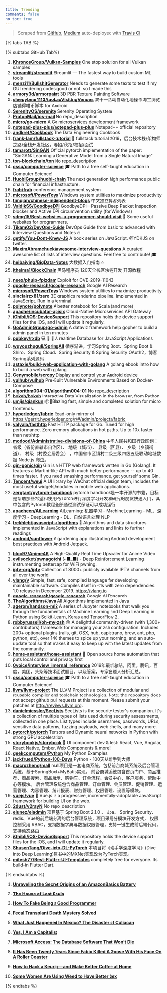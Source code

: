 ```yaml
---
title: Trending
comments: false
no_toc: true
---
```


> Scraped from [GitHub](https://github.com/trending), [Medium](https://medium.com/topic/popular)
auto-deployed with [Travis Ci](https://travis-ci.org/)

{% tabs TAB %}
<!-- tab GitHub -->
{% subtabs GitHub Tab%}
<!-- tab Daily -->
1. [**KhronosGroup/Vulkan-Samples**](https://github.com/KhronosGroup/Vulkan-Samples)
One stop solution for all Vulkan samples
2. [**streamlit/streamlit**](https://github.com/streamlit/streamlit)
Streamlit — The fastest way to build custom ML tools
3. [**menzi11/BullshitGenerator**](https://github.com/menzi11/BullshitGenerator)
Needs to generate some texts to test if my GUI rendering codes good or not. so I made this.
4. [**armory3d/armorpaint**](https://github.com/armory3d/armorpaint)
3D PBR Texture Painting Software
5. [**sleepybear1113/taobaoVisitingVenues**](https://github.com/sleepybear1113/taobaoVisitingVenues)
双十一活动自动化地操作淘宝浏览店铺得喵币脚本 for Android
6. [**SerenityOS/serenity**](https://github.com/SerenityOS/serenity)
Serenity Operating System
7. [**ProtonMail/ios-mail**](https://github.com/ProtonMail/ios-mail)
No repo_description
8. [**micro/go-micro**](https://github.com/micro/go-micro)
A Go microservices development framework
9. [**notepad-plus-plus/notepad-plus-plus**](https://github.com/notepad-plus-plus/notepad-plus-plus)
Notepad++ official repository
10. [**andkret/Cookbook**](https://github.com/andkret/Cookbook)
The Data Engineering Cookbook
11. [**frank-lam/fullstack-tutorial**](https://github.com/frank-lam/fullstack-tutorial)
🚀 fullstack tutorial 2019，后台技术栈/架构师之路/全栈开发社区，春招/秋招/校招/面试
12. [**tamarott/SinGAN**](https://github.com/tamarott/SinGAN)
Official pytorch implementation of the paper: "SinGAN: Learning a Generative Model from a Single Natural Image"
13. [**ton-blockchain/ton**](https://github.com/ton-blockchain/ton)
No repo_description
14. [**ossu/computer-science**](https://github.com/ossu/computer-science)
🎓 Path to a free self-taught education in Computer Science!
15. [**HuobiGroup/huobi-chain**](https://github.com/HuobiGroup/huobi-chain)
The next generation high performance public chain for financial infrastructure.
16. [**frab/frab**](https://github.com/frab/frab)
conference management system
17. [**microsoft/PowerToys**](https://github.com/microsoft/PowerToys)
Windows system utilities to maximize productivity
18. [**timqian/chinese-independent-blogs**](https://github.com/timqian/chinese-independent-blogs)
中文独立博客列表
19. [**ValdikSS/GoodbyeDPI**](https://github.com/ValdikSS/GoodbyeDPI)
GoodbyeDPI—Passive Deep Packet Inspection blocker and Active DPI circumvention utility (for Windows)
20. [**sdmg15/Best-websites-a-programmer-should-visit**](https://github.com/sdmg15/Best-websites-a-programmer-should-visit)
🔗 Some useful websites for programmers.
21. [**Tikam02/DevOps-Guide**](https://github.com/Tikam02/DevOps-Guide)
DevOps Guide from basic to advanced with Interview Questions and Notes 🔥
22. [**getify/You-Dont-Know-JS**](https://github.com/getify/You-Dont-Know-JS)
A book series on JavaScript. @YDKJS on twitter.
23. [**MaximAbramchuck/awesome-interview-questions**](https://github.com/MaximAbramchuck/awesome-interview-questions)
A curated awesome list of lists of interview questions. Feel free to contribute! 🎓
24. [**heibaiying/BigData-Notes**](https://github.com/heibaiying/BigData-Notes)
大数据入门指南 ⭐️
25. [**itheima1/BlockChain**](https://github.com/itheima1/BlockChain)
黑马程序员 120天全栈区块链开发 开源教程
<!-- endtab -->
<!-- tab Weekly -->
1. [**neex/phuip-fpizdam**](https://github.com/neex/phuip-fpizdam)
Exploit for CVE-2019-11043
2. [**google-research/google-research**](https://github.com/google-research/google-research)
Google AI Research
3. [**microsoft/PowerToys**](https://github.com/microsoft/PowerToys)
Windows system utilities to maximize productivity
4. [**sinclairzx81/zero**](https://github.com/sinclairzx81/zero)
3D graphics rendering pipeline. Implemented in JavaScript. Run in a terminal.
5. [**polynote/polynote**](https://github.com/polynote/polynote)
A better notebook for Scala (and more)
6. [**apache/incubator-apisix**](https://github.com/apache/incubator-apisix)
Cloud-Native Microservices API Gateway
7. [**iGhibli/iOS-DeviceSupport**](https://github.com/iGhibli/iOS-DeviceSupport)
This repository holds the device support files for the iOS, and I will update it regularly.
8. [**GoAdminGroup/go-admin**](https://github.com/GoAdminGroup/go-admin)
A dataviz framework help gopher to build a admin panel in ten minutes
9. [**pubkey/rxdb**](https://github.com/pubkey/rxdb)
💻 🔄 📱 A realtime Database for JavaScript Applications
10. [**wuyouzhuguli/SpringAll**](https://github.com/wuyouzhuguli/SpringAll)
循序渐进，学习Spring Boot、Spring Boot & Shiro、Spring Cloud、Spring Security & Spring Security OAuth2，博客Spring系列源码
11. [**astaxie/build-web-application-with-golang**](https://github.com/astaxie/build-web-application-with-golang)
A golang ebook intro how to build a web with golang
12. [**Genymobile/scrcpy**](https://github.com/Genymobile/scrcpy)
Display and control your Android device
13. [**vulhub/vulhub**](https://github.com/vulhub/vulhub)
Pre-Built Vulnerable Environments Based on Docker-Compose
14. [**algorithm004-01/algorithm004-01**](https://github.com/algorithm004-01/algorithm004-01)
No repo_description
15. [**bokeh/bokeh**](https://github.com/bokeh/bokeh)
Interactive Data Visualization in the browser, from Python
16. [**umijs/qiankun**](https://github.com/umijs/qiankun)
📦🚀Blazing fast, simple and completed solution for micro frontends.
17. [**hyperledger/fabric**](https://github.com/hyperledger/fabric)
Read-only mirror of https://gerrit.hyperledger.org/r/#/admin/projects/fabric
18. [**valyala/fasthttp**](https://github.com/valyala/fasthttp)
Fast HTTP package for Go. Tuned for high performance. Zero memory allocations in hot paths. Up to 10x faster than net/http
19. [**modood/Administrative-divisions-of-China**](https://github.com/modood/Administrative-divisions-of-China)
中华人民共和国行政区划：省级（省份直辖市自治区）、 地级（城市）、 县级（区县）、 乡级（乡镇街道）、 村级（村委会居委会） ，中国省市区镇村二级三级四级五级联动地址数据 Node.js 爬虫。
20. [**gin-gonic/gin**](https://github.com/gin-gonic/gin)
Gin is a HTTP web framework written in Go (Golang). It features a Martini-like API with much better performance -- up to 40 times faster. If you need smashing performance, get yourself some Gin.
21. [**Tencent/weui**](https://github.com/Tencent/weui)
A UI library by WeChat official design team, includes the most useful widgets/modules in mobile web applications.
22. [**zergtant/pytorch-handbook**](https://github.com/zergtant/pytorch-handbook)
pytorch handbook是一本开源的书籍，目标是帮助那些希望和使用PyTorch进行深度学习开发和研究的朋友快速入门，其中包含的Pytorch教程全部通过测试保证可以成功运行
23. [**apachecn/AiLearning**](https://github.com/apachecn/AiLearning)
AiLearning: 机器学习 - MachineLearning - ML、深度学习 - DeepLearning - DL、自然语言处理 NLP
24. [**trekhleb/javascript-algorithms**](https://github.com/trekhleb/javascript-algorithms)
📝 Algorithms and data structures implemented in JavaScript with explanations and links to further readings
25. [**android/sunflower**](https://github.com/android/sunflower)
A gardening app illustrating Android development best practices with Android Jetpack.
<!-- endtab -->
<!-- tab Monthly -->
1. [**bloc97/Anime4K**](https://github.com/bloc97/Anime4K)
A High-Quality Real Time Upscaler for Anime Video
2. [**evilsocket/pwnagotchi**](https://github.com/evilsocket/pwnagotchi)
(⌐■_■) - Deep Reinforcement Learning instrumenting bettercap for WiFi pwning.
3. [**iptv-org/iptv**](https://github.com/iptv-org/iptv)
Collection of 8000+ publicly available IPTV channels from all over the world
4. [**vlang/v**](https://github.com/vlang/v)
Simple, fast, safe, compiled language for developing maintainable software. Compiles itself in <1s with zero dependencies. 1.0 release in December 2019. https://vlang.io
5. [**google-research/google-research**](https://github.com/google-research/google-research)
Google AI Research
6. [**TheAlgorithms/Java**](https://github.com/TheAlgorithms/Java)
All Algorithms implemented in Java
7. [**ageron/handson-ml2**](https://github.com/ageron/handson-ml2)
A series of Jupyter notebooks that walk you through the fundamentals of Machine Learning and Deep Learning in Python using Scikit-Learn, Keras and TensorFlow 2.
8. [**robbyrussell/oh-my-zsh**](https://github.com/robbyrussell/oh-my-zsh)
🙃 A delightful community-driven (with 1,300+ contributors) framework for managing your zsh configuration. Includes 200+ optional plugins (rails, git, OSX, hub, capistrano, brew, ant, php, python, etc), over 140 themes to spice up your morning, and an auto-update tool so that makes it easy to keep up with the latest updates from the community.
9. [**home-assistant/home-assistant**](https://github.com/home-assistant/home-assistant)
🏡 Open source home automation that puts local control and privacy first
10. [**0voice/interview_internal_reference**](https://github.com/0voice/interview_internal_reference)
2019年最新总结，阿里，腾讯，百度，美团，头条等技术面试题目，以及答案，专家出题人分析汇总。
11. [**ossu/computer-science**](https://github.com/ossu/computer-science)
🎓 Path to a free self-taught education in Computer Science!
12. [**llvm/llvm-project**](https://github.com/llvm/llvm-project)
The LLVM Project is a collection of modular and reusable compiler and toolchain technologies. Note: the repository does not accept github pull requests at this moment. Please submit your patches at http://reviews.llvm.org.
13. [**danielmiessler/SecLists**](https://github.com/danielmiessler/SecLists)
SecLists is the security tester's companion. It's a collection of multiple types of lists used during security assessments, collected in one place. List types include usernames, passwords, URLs, sensitive data patterns, fuzzing payloads, web shells, and many more.
14. [**pytorch/pytorch**](https://github.com/pytorch/pytorch)
Tensors and Dynamic neural networks in Python with strong GPU acceleration
15. [**storybookjs/storybook**](https://github.com/storybookjs/storybook)
📓 UI component dev & test: React, Vue, Angular, React Native, Ember, Web Components & more!
16. [**geekcomputers/Python**](https://github.com/geekcomputers/Python)
My Python Examples
17. [**jackfrued/Python-100-Days**](https://github.com/jackfrued/Python-100-Days)
Python - 100天从新手到大师
18. [**macrozheng/mall**](https://github.com/macrozheng/mall)
mall项目是一套电商系统，包括前台商城系统及后台管理系统，基于SpringBoot+MyBatis实现。 前台商城系统包含首页门户、商品推荐、商品搜索、商品展示、购物车、订单流程、会员中心、客户服务、帮助中心等模块。 后台管理系统包含商品管理、订单管理、会员管理、促销管理、运营管理、内容管理、统计报表、财务管理、权限管理、设置等模块。
19. [**vuejs/vue**](https://github.com/vuejs/vue)
🖖 Vue.js is a progressive, incrementally-adoptable JavaScript framework for building UI on the web.
20. [**2dust/v2rayN**](https://github.com/2dust/v2rayN)
No repo_description
21. [**elunez/eladmin**](https://github.com/elunez/eladmin)
项目基于 Spring Boot 2.1.0 、 Jpa、 Spring Security、redis、Vue的前后端分离的后台管理系统，项目采用分模块开发方式， 权限控制采用 RBAC，支持数据字典与数据权限管理，支持一键生成前后端代码，支持动态路由
22. [**iGhibli/iOS-DeviceSupport**](https://github.com/iGhibli/iOS-DeviceSupport)
This repository holds the device support files for the iOS, and I will update it regularly.
23. [**ShusenTang/Dive-into-DL-PyTorch**](https://github.com/ShusenTang/Dive-into-DL-PyTorch)
本项目将《动手学深度学习》(Dive into Deep Learning)原书中的MXNet实现改为PyTorch实现。
24. [**mitesh77/Best-Flutter-UI-Templates**](https://github.com/mitesh77/Best-Flutter-UI-Templates)
completely free for everyone. Its build-in Flutter Dart.
<!-- endtab -->
{% endsubtabs %}
<!-- endtab --><!-- tab Medium -->
1. [**Unraveling the Secret Origins of an AmazonBasics Battery**](https://onezero.medium.com/unraveling-the-secret-supply-chain-behind-an-amazonbasics-battery-e7b9ead4d72e?source=topic_page---------------------------20)

2. [**The House of Lost Souls**](https://medium.com/truly-adventurous/the-house-of-lost-souls-c4aed0378bb8?source=topic_page---------0------------------1)

3. [**How To Fake Being a Good Programmer**](https://towardsdatascience.com/how-to-fake-being-a-good-programmer-cbef2c39764c?source=topic_page---------1------------------1)

4. [**Fecal Transplant Death Mystery Solved**](https://elemental.medium.com/fecal-transplant-death-mystery-solved-d99f24b8656f?source=topic_page---------2------------------1)

5. [**What Just Happened In Mexico? The Disaster of Culiacan**](https://medium.com/navigating-life/what-the-fuck-just-happened-in-mexico-b98eff2b340c?source=topic_page---------4------------------1)

6. [**Yes, I Am a Capitalist**](https://gen.medium.com/yes-i-am-a-capitalist-ca9d6d6c42f8?source=topic_page---------5------------------1)

7. [**Microsoft Access: The Database Software That Won’t Die**](https://medium.com/young-coder/microsoft-access-the-zombie-database-software-that-wont-die-5b09e389c166?source=topic_page---------6------------------1)

8. [**It Has Been Twenty Years Since Fabio Killed A Goose With His Face On A Roller Coaster**](https://medium.com/@miketoole/it-has-been-twenty-years-since-fabio-killed-a-goose-with-his-face-on-a-roller-coaster-a87d51285890?source=topic_page---------7------------------1)

9. [**How to Hack a Keurig — and Make Better Coffee at Home**](https://heated.medium.com/how-to-hack-a-keurig-and-make-better-coffee-at-home-87317f847edb?source=topic_page---------8------------------1)

10. [**Some Women Are Using Weed to Have Better Sex**](https://elemental.medium.com/some-women-are-using-weed-to-have-better-sex-f6a2dd223109?source=topic_page---------9------------------1)

<!-- endtab -->
{% endtabs %}
